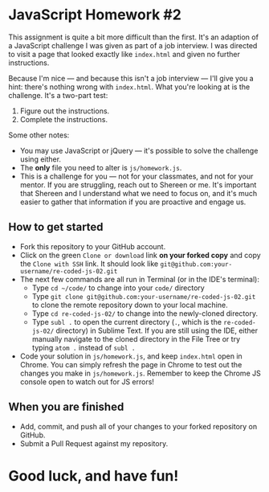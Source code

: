 # JavaScript Homework #2

This assignment is quite a bit more difficult than the first. It's an adaption of a JavaScript challenge I was given as part of a job interview. I was directed to visit a page that looked exactly like `index.html` and given no further instructions.

Because I'm nice — and because this isn't a job interview — I'll give you a hint: there's nothing wrong with `index.html`. What you're looking at is the challenge. It's a two-part test:
 1. Figure out the instructions.
 2. Complete the instructions.

Some other notes:
 - You may use JavaScript or jQuery — it's possible to solve the challenge using either.
 - The **only** file you need to alter is `js/homework.js`.
 - This is a challenge for you — not for your classmates, and not for your mentor. If you are struggling, reach out to Shereen or me. It's important that Shereen and I understand what we need to focus on, and it's much easier to gather that information if you are proactive and engage us.

## How to get started
- Fork this repository to your GitHub account.
- Click on the green `Clone or download` link **on your forked copy** and copy the `Clone with SSH` link. It should look like `git@github.com:your-username/re-coded-js-02.git`
- The next few commands are all run in Terminal (or in the IDE's terminal):
    * Type `cd ~/code/` to change into your `code/` directory
    * Type `git clone git@github.com:your-username/re-coded-js-02.git` to clone the remote repository down to your local machine.
    * Type `cd re-coded-js-02/` to change into the newly-cloned directory.
    * Type `subl .` to open the current directory (`.`, which is the `re-coded-js-02/` directory) in Sublime Text. If you are still using the IDE, either manually navigate to the cloned directory in the File Tree or try typing `atom .` instead of `subl .`
- Code your solution in `js/homework.js`, and keep `index.html` open in Chrome. You can simply refresh the page in Chrome to test out the changes you make in `js/homework.js`. Remember to keep the Chrome JS console open to watch out for JS errors!

## When you are finished
- Add, commit, and push all of your changes to your forked repository on GitHub.
- Submit a Pull Request against my repository.

# Good luck, and have fun!
